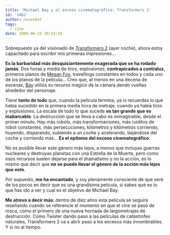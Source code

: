 ```yaml
---
title: 'Michael Bay y el exceso cinematográfico: Transformers 2'
id: '1462'
author: neverbot
tags:
  - cine
date: 2009-06-25 10:53:59
---
```


Sobrepuesto ya del visionado de [Transformers 2](http://www.imdb.com/title/tt1055369/) (ayer noche), ahora estoy capacitado para escribir mis primeras impresiones...

**Es la barbaridad más desquiciantemente exagerada que se ha rodado jamás**. Dos horas y media de tiros, explosiones, **contrapicados a contraluz**, primeros planos de [Megan Fox](http://www.imdb.com/name/nm1083271/), travellings constantes en todos y cada uno de los planos de la película... Creo que, al menos en una decena de escenas, [Bay](http://www.imdb.com/name/nm0000881/) utiliza su recurso mágico de la cámara dando vueltas alrededor del personaje.

Tiene **tanto de todo** que, cuando la película termina, ya ni recuerdas lo que había sucedido en la primera media hora de metraje, cuando ya había tiros y explosiones. La escala de todo lo que sucede **es tan grande que es inabarcable**. La destrucción que se lleva a cabo es inimaginable, desde el primer minuto. Hay más robots, más transformaciones, más ruiditos de robot constantes, más persecuciones, kilómetros y kilómetros corriendo, huyendo, disparando, subiendo a un coche y acelerando, bajándose del coche y corriendo más... **Es el epítome del exceso cinematográfico**.

No es posible llevar este género más lejos, a menos que incluyas guerras nucleares y destruyas planetas con una Estrella de la Muerte, pero como esos recursos suelen dejarse para el dramatismo y no la acción, es lo mismo que decir que **no se puede llevar el género de la acción más lejos que esto**.

Por supuesto, **me ha encantado**, y soy plenamente consciente de que seré de los pocos en decir que es una grandísima película, si sabes qué es lo que has ido a ver y cual es el objetivo de Michael Bay.

**Me atrevo a decir más**: dentro de diez años esta película se seguirá reseñando cuando se referencie el momento en que el cine se pasó de rosca, como el primero de una nueva hornada de largometrajes de destrucción. Como Twister dando paso a las películas de catástrofes naturales, Transformers 2 va a abrir paso a los excesos más innombrables. Y si no al tiempo.
